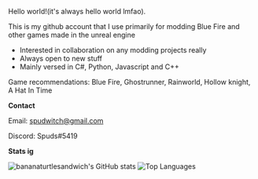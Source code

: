 Hello world!(it's always hello world lmfao). 

This is my github account that I use primarily for modding Blue Fire and other games made in the unreal engine 
- Interested in collaboration on any modding projects really
- Always open to new stuff
- Mainly versed in C#, Python, Javascript and C++

Game recommendations: Blue Fire, Ghostrunner, Rainworld, Hollow knight, A Hat In Time

**Contact**

Email: spudwitch@gmail.com

Discord: Spuds#5419

**Stats ig**

![bananaturtlesandwich's GitHub stats](https://github-readme-stats.vercel.app/api?username=bananaturtlesandwich&show_icons=true&include_all_commits=true&theme=vue-dark&hide=prs,issues) ![Top Languages](https://github-readme-stats.vercel.app/api/top-langs/?username=bananaturtlesandwich&layout=compact&theme=vue-dark&exclude_repo=Ghostrunner-Logic-Mods,UnrealPakViewer,Blue-Fire-Mod-Project) 

<!--[![Some of my repos](https://github-readme-stats.vercel.app/api/pin/?username=bananaturtlesandwich&repo=Blue-Fire-Modding-Guide)](https://github.com/bananaturtlesandwich/Blue-Fire-Modding-Guide)

<!---
bananaturtlesandwich/bananaturtlesandwich is a ✨ special ✨ repository because its `README.md` (this file) appears on your GitHub profile.
You can click the Preview link to take a look at your changes.
--->
